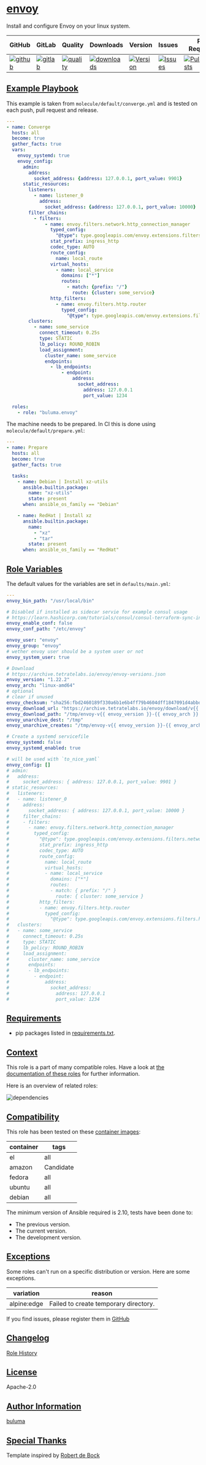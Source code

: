 # [envoy](#envoy)

Install and configure Envoy on your linux system.

|GitHub|GitLab|Quality|Downloads|Version|Issues|Pull Requests|
|------|------|-------|---------|-------|------|-------------|
|[![github](https://github.com/buluma/ansible-role-envoy/workflows/Ansible%20Molecule/badge.svg)](https://github.com/buluma/ansible-role-envoy/actions)|[![gitlab](https://gitlab.com/buluma/ansible-role-envoy/badges/master/pipeline.svg)](https://gitlab.com/buluma/ansible-role-envoy)|[![quality](https://img.shields.io/ansible/quality/)](https://galaxy.ansible.com/buluma/envoy)|[![downloads](https://img.shields.io/ansible/role/d/)](https://galaxy.ansible.com/buluma/envoy)|[![Version](https://img.shields.io/github/release/buluma/ansible-role-envoy.svg)](https://github.com/buluma/ansible-role-envoy/releases/)|[![Issues](https://img.shields.io/github/issues/buluma/ansible-role-envoy.svg)](https://github.com/buluma/ansible-role-envoy/issues/)|[![PullRequests](https://img.shields.io/github/issues-pr-closed-raw/buluma/ansible-role-envoy.svg)](https://github.com/buluma/ansible-role-envoy/pulls/)|

## [Example Playbook](#example-playbook)

This example is taken from `molecule/default/converge.yml` and is tested on each push, pull request and release.
```yaml
---
- name: Converge
  hosts: all
  become: true
  gather_facts: true
  vars:
    envoy_systemd: true
    envoy_config:
      admin:
        address:
          socket_address: {address: 127.0.0.1, port_value: 9901}
      static_resources:
        listeners:
          - name: listener_0
            address:
              socket_address: {address: 127.0.0.1, port_value: 10000}
        filter_chains:
          - filters:
              - name: envoy.filters.network.http_connection_manager
                typed_config:
                  "@type": type.googleapis.com/envoy.extensions.filters.network.http_connection_manager.v3.HttpConnectionManager
                stat_prefix: ingress_http
                codec_type: AUTO
                route_config:
                  name: local_route
                virtual_hosts:
                  - name: local_service
                    domains: ["*"]
                    routes:
                      - match: {prefix: "/"}
                        route: {cluster: some_service}
                http_filters:
                  - name: envoy.filters.http.router
                    typed_config:
                      "@type": type.googleapis.com/envoy.extensions.filters.http.router.v3.Router
        clusters:
          - name: some_service
            connect_timeout: 0.25s
            type: STATIC
            lb_policy: ROUND_ROBIN
            load_assignment:
              cluster_name: some_service
              endpoints:
                - lb_endpoints:
                    - endpoint:
                        address:
                          socket_address:
                            address: 127.0.0.1
                            port_value: 1234

  roles:
    - role: "buluma.envoy"
```

The machine needs to be prepared. In CI this is done using `molecule/default/prepare.yml`:
```yaml
---
- name: Prepare
  hosts: all
  become: true
  gather_facts: true

  tasks:
    - name: Debian | Install xz-utils
      ansible.builtin.package:
        name: "xz-utils"
        state: present
      when: ansible_os_family == "Debian"

    - name: RedHat | Install xz
      ansible.builtin.package:
        name:
          - "xz"
          - "tar"
        state: present
      when: ansible_os_family == "RedHat"
```


## [Role Variables](#role-variables)

The default values for the variables are set in `defaults/main.yml`:
```yaml
---
envoy_bin_path: "/usr/local/bin"

# Disabled if installed as sidecar servie for example consul usage
# https://learn.hashicorp.com/tutorials/consul/consul-terraform-sync-intro?in=consul/network-infrastructure-automation#install-envoy-optional
envoy_enable_conf: false
envoy_conf_path: "/etc/envoy"

envoy_user: "envoy"
envoy_group: "envoy"
# wether envoy user should be a system user or not
envoy_system_user: true

# Download
# https://archive.tetratelabs.io/envoy/envoy-versions.json
envoy_version: "1.22.2"
envoy_arch: "linux-amd64"
# optional
# clear if unused
envoy_checksum: "sha256:fbd2460189f330a6b1e6b4ff79b4604dff1847091d4abbdda2c6b3894fadb396"
envoy_download_url: "https://archive.tetratelabs.io/envoy/download/v{{ envoy_version }}/envoy-v{{ envoy_version }}-{{ envoy_arch }}.tar.xz"
envoy_download_path: "/tmp/envoy-v{{ envoy_version }}-{{ envoy_arch }}.tar.xz"
envoy_unarchive_dest: "/tmp"
envoy_unarchive_creates: "/tmp/envoy-v{{ envoy_version }}-{{ envoy_arch }}/bin/envoy"

# Create a systemd servicefile
envoy_systemd: false
envoy_systemd_enabled: true

# will be used with `to_nice_yaml`
envoy_config: []
# admin:
#   address:
#     socket_address: { address: 127.0.0.1, port_value: 9901 }
# static_resources:
#   listeners:
#   - name: listener_0
#     address:
#       socket_address: { address: 127.0.0.1, port_value: 10000 }
#     filter_chains:
#     - filters:
#       - name: envoy.filters.network.http_connection_manager
#         typed_config:
#           "@type": type.googleapis.com/envoy.extensions.filters.network.http_connection_manager.v3.HttpConnectionManager
#           stat_prefix: ingress_http
#           codec_type: AUTO
#           route_config:
#             name: local_route
#             virtual_hosts:
#             - name: local_service
#               domains: ["*"]
#               routes:
#               - match: { prefix: "/" }
#                 route: { cluster: some_service }
#           http_filters:
#           - name: envoy.filters.http.router
#             typed_config:
#               "@type": type.googleapis.com/envoy.extensions.filters.http.router.v3.Router
#   clusters:
#   - name: some_service
#     connect_timeout: 0.25s
#     type: STATIC
#     lb_policy: ROUND_ROBIN
#     load_assignment:
#       cluster_name: some_service
#       endpoints:
#       - lb_endpoints:
#         - endpoint:
#             address:
#               socket_address:
#                 address: 127.0.0.1
#                 port_value: 1234
```

## [Requirements](#requirements)

- pip packages listed in [requirements.txt](https://github.com/buluma/ansible-role-envoy/blob/main/requirements.txt).


## [Context](#context)

This role is a part of many compatible roles. Have a look at [the documentation of these roles](https://buluma.github.io/) for further information.

Here is an overview of related roles:

![dependencies](https://raw.githubusercontent.com/buluma/ansible-role-envoy/png/requirements.png "Dependencies")

## [Compatibility](#compatibility)

This role has been tested on these [container images](https://hub.docker.com/u/buluma):

|container|tags|
|---------|----|
|el|all|
|amazon|Candidate|
|fedora|all|
|ubuntu|all|
|debian|all|

The minimum version of Ansible required is 2.10, tests have been done to:

- The previous version.
- The current version.
- The development version.

## [Exceptions](#exceptions)

Some roles can't run on a specific distribution or version. Here are some exceptions.

| variation                 | reason                 |
|---------------------------|------------------------|
| alpine:edge | Failed to create temporary directory. |

If you find issues, please register them in [GitHub](https://github.com/buluma/ansible-role-envoy/issues)

## [Changelog](#changelog)

[Role History](https://github.com/buluma/ansible-role-envoy/blob/master/CHANGELOG.md)

## [License](#license)

Apache-2.0

## [Author Information](#author-information)

[buluma](https://buluma.github.io/)

## [Special Thanks](#special-thanks)

Template inspired by [Robert de Bock](https://github.com/robertdebock)

